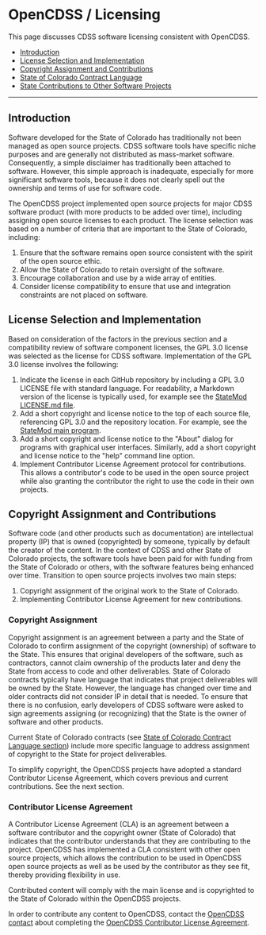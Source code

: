 # OpenCDSS / Licensing #

This page discusses CDSS software licensing consistent with OpenCDSS.

* [Introduction](#introduction)
* [License Selection and Implementation](#license-selection-and-implementation)
* [Copyright Assignment and Contributions](#copyright-assignment-and-contributions)
* [State of Colorado Contract Language](#state-of-colorado-contract-language)
* [State Contributions to Other Software Projects](#state-contributions-to-other-software-projects)

-------------

## Introduction ##

Software developed for the State of Colorado has traditionally not been managed as open source projects.
CDSS software tools have specific niche purposes and are generally not distributed as mass-market software.
Consequently, a simple disclaimer has traditionally been attached to software.
However, this simple approach is inadequate, especially for more significant software tools,
because it does not clearly spell out the ownership and terms of use for software code.

The OpenCDSS project implemented open source projects for major CDSS software product
(with more products to be added over time),
including assigning open source licenses to each product.
The license selection was based on a number of criteria that are important to the State of Colorado, including:

1. Ensure that the software remains open source consistent with the spirit of the open source ethic.
2. Allow the State of Colorado to retain oversight of the software.
3. Encourage collaboration and use by a wide array of entities.
4. Consider license compatibility to ensure that use and integration constraints are not placed on software.

## License Selection and Implementation ##

Based on consideration of the factors in the previous section and a compatibility review of software component licenses,
the GPL 3.0 license was selected as the license for CDSS software.
Implementation of the GPL 3.0 license involves the following:

1. Indicate the license in each GitHub repository by including a GPL 3.0 LICENSE file with standard language.
For readability, a Markdown version of the license is typically used, for example see the
[StateMod LICENSE.md file](https://github.com/OpenCDSS/cdss-app-statemod-fortran/blob/master/LICENSE.md).
2. Add a short copyright and license notice to the top of each source file, referencing GPL 3.0 and the repository location.
For example, see the [StateMod main program](https://github.com/OpenCDSS/cdss-app-statemod-fortran/blob/master/src/main/fortran/statem.for).
3. Add a short copyright and license notice to the "About" dialog for programs with graphical user interfaces.
Similarly, add a short copyright and license notice to the "help" command line option.
4. Implement Contributor License Agreement protocol for contributions.
This allows a contributor's code to be used in the open source project while also
granting the contributor the right to use the code in their own projects.

## Copyright Assignment and Contributions ##

Software code (and other products such as documentation) are intellectual property (IP) that is owned (copyrighted) by someone,
typically by default the creator of the content.
In the context of CDSS and other State of Colorado projects, the software tools have been paid for with funding
from the State of Colorado or others, with the software features being enhanced over time.
Transition to open source projects involves two main steps:

1. Copyright assignment of the original work to the State of Colorado.
2. Implementing Contributor License Agreement for new contributions.

### Copyright Assignment ###

Copyright assignment is an agreement between a party and the State of Colorado to confirm assignment of the copyright (ownership)
of software to the State.  This ensures that original developers of the software, such as contractors,
cannot claim ownership of the products later and deny the State from access to code and other deliverables.
State of Colorado contracts typically have language that indicates that project deliverables will be owned by the State.
However, the language has changed over time and older contracts did not consider IP in detail that is needed.
To ensure that there is no confusion, early developers of CDSS software were asked to sign agreements
assigning (or recognizing) that the State is the owner of software and other products.

Current State of Colorado contracts (see [State of Colorado Contract Language section](#state-of-colorado-contract-language)) include more specific language to address assignment of copyright to the State for
project deliverables.

To simplify copyright, the OpenCDSS projects have adopted a standard Contributor License Agreement,
which covers previous and current contributions.  See the next section.

### Contributor License Agreement ###

A Contributor License Agreement (CLA) is an agreement between a software contributor and the copyright owner
(State of Colorado) that indicates that the contributor understands that they are contributing to the project.
OpenCDSS has implemented a CLA consistent with other open source projects, which allows the contribution to
be used in OpenCDSS open source projects as well as be used by the contributor as they see fit,
thereby providing flexibility in use.

Contributed content will comply with the main license and is copyrighted to the State of Colorado
within the OpenCDSS projects.

In order to contribute any content to OpenCDSS,
contact the [OpenCDSS contact](mailto:brian.macpherson@state.co.us) about
completing the [OpenCDSS Contributor License Agreement](OpenCDSS-CLA-v1-2019-02-12.pdf).
